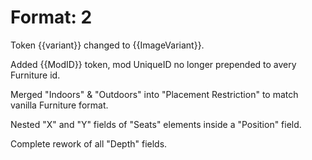 # Format: 2

Token {{variant}} changed to {{ImageVariant}}.

Added {{ModID}} token, mod UniqueID no longer prepended to avery Furniture id.

Merged "Indoors" & "Outdoors" into "Placement Restriction" to match vanilla Furniture format.

Nested "X" and "Y" fields of "Seats" elements inside a "Position" field.

Complete rework of all "Depth" fields.